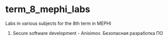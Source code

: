 # term_8_mephi_labs
Labs in various subjects for the 8th term in MEPHI

1) Secure software development - Anisimov. 
Безопасная разработка ПО

